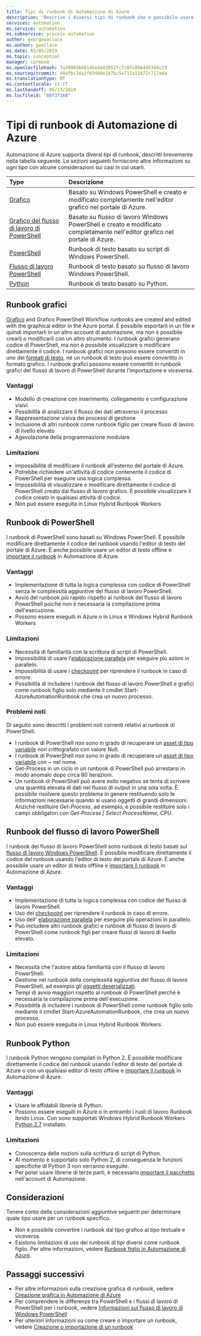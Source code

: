 ```yaml
---
title: Tipi di runbook di Automazione di Azure
description: 'Descrive i diversi tipi di runbook che è possibile usare in Automazione di Azure e fornisce considerazioni di cui tenere conto per determinare il tipo da usare. '
services: automation
ms.service: automation
ms.subservice: process-automation
author: georgewallace
ms.author: gwallace
ms.date: 03/05/2019
ms.topic: conceptual
manager: carmonm
ms.openlocfilehash: 7a3990366814beda83852fc7c07c896445388c23
ms.sourcegitcommit: d4dfbc34a1f03488e1b7bc5e711a11b72c717ada
ms.translationtype: MT
ms.contentlocale: it-IT
ms.lasthandoff: 06/13/2019
ms.locfileid: "60737160"
---
```

# <a name="azure-automation-runbook-types"></a>Tipi di runbook di Automazione di Azure

Automazione di Azure supporta diversi tipi di runbook, descritti brevemente nella tabella seguente.  Le sezioni seguenti forniscono altre informazioni su ogni tipo con alcune considerazioni sui casi in cui usarli.

| Type | Descrizione |
|:--- |:--- |
| [Grafico](#graphical-runbooks)|Basato su Windows PowerShell e creato e modificato completamente nell'editor grafico nel portale di Azure. |
| [Grafico del flusso di lavoro di PowerShell](#graphical-runbooks)|Basato su flusso di lavoro Windows PowerShell e creato e modificato completamente nell'editor grafico nel portale di Azure. |
| [PowerShell](#powershell-runbooks) |Runbook di testo basato su script di Windows PowerShell. |
| [Flusso di lavoro PowerShell](#powershell-workflow-runbooks)|Runbook di testo basato su flusso di lavoro Windows PowerShell. |
| [Python](#python-runbooks) |Runbook di testo basato su Python. |

## <a name="graphical-runbooks"></a>Runbook grafici

[Grafico](automation-runbook-types.md#graphical-runbooks) and Grafico PowerShell Workflow runbooks are created and edited with the graphical editor in the Azure portal.  È possibile esportarli in un file e quindi importarli in un altro account di automazione, ma non è possibile crearli o modificarli con un altro strumento. I runbook grafici generano codice di PowerShell, ma non è possibile visualizzare o modificare direttamente il codice. I runbook grafici non possono essere convertiti in uno dei [formati di testo](automation-runbook-types.md), né un runbook di testo può essere convertito in formato grafico. I runbook grafici possono essere convertiti in runbook grafici del flusso di lavoro di PowerShell durante l'importazione e viceversa.

### <a name="advantages"></a>Vantaggi

* Modello di creazione con inserimento, collegamento e configurazione visivi  
* Possibilità di analizzare il flusso dei dati attraverso il processo  
* Rappresentazione visiva dei processi di gestione  
* Inclusione di altri runbook come runbook figlio per creare flussi di lavoro di livello elevato  
* Agevolazione della programmazione modulare  

### <a name="limitations"></a>Limitazioni

* Impossibilità di modificare il runbook all'esterno del portale di Azure.
* Potrebbe richiedere un'attività di codice contenente il codice di PowerShell per eseguire una logica complessa.
* Impossibilità di visualizzare o modificare direttamente il codice di PowerShell creato dal flusso di lavoro grafico. È possibile visualizzare il codice creato in qualsiasi attività di codice.
* Non può essere eseguita in Linux Hybrid Runbook Workers

## <a name="powershell-runbooks"></a>Runbook di PowerShell

I runbook di PowerShell sono basati su Windows PowerShell.  È possibile modificare direttamente il codice del runbook usando l'editor di testo del portale di Azure.  È anche possibile usare un editor di testo offline e [importare il runbook](manage-runbooks.md) in Automazione di Azure.

### <a name="advantages"></a>Vantaggi

* Implementazione di tutta la logica complessa con codice di PowerShell senza le complessità aggiuntive del flusso di lavoro PowerShell.
* Avvio del runbook più rapido rispetto ai runbook del flusso di lavoro PowerShell poiché non è necessaria la compilazione prima dell'esecuzione.
* Possono essere eseguiti in Azure o in Linux e Windows Hybrid Runbook Workers

### <a name="limitations"></a>Limitazioni

* Necessità di familiarità con la scrittura di script di PowerShell.
* Impossibilità di usare l'[elaborazione parallela](automation-powershell-workflow.md#parallel-processing) per eseguire più azioni in parallelo.
* Impossibilità di usare i [checkpoint](automation-powershell-workflow.md#checkpoints) per riprendere il runbook in caso di errore.
* Possibilità di includere i runbook del flusso di lavoro PowerShell e grafici come runbook figlio solo mediante il cmdlet Start-AzureAutomationRunbook che crea un nuovo processo.

### <a name="known-issues"></a>Problemi noti

Di seguito sono descritti i problemi noti correnti relativi ai runbook di PowerShell.

* I runbook di PowerShell non sono in grado di recuperare un [asset di tipo variabile](automation-variables.md) non crittografato con valore Null.
* I runbook di PowerShell non sono in grado di recuperare un [asset di tipo variabile](automation-variables.md) con *~* nel nome.
* Get-Process in un ciclo in un runbook di PowerShell può arrestarsi in modo anomalo dopo circa 80 iterazioni.
* Un runbook di PowerShell può avere esito negativo se tenta di scrivere una quantità elevata di dati nel flusso di output in una sola volta.   È possibile risolvere questo problema in genere restituendo solo le informazioni necessarie quando si usano oggetti di grandi dimensioni.  Anziché restituire *Get-Process*, ad esempio, è possibile restituire solo i campi obbligatori con *Get-Process | Select ProcessName, CPU*.

## <a name="powershell-workflow-runbooks"></a>Runbook del flusso di lavoro PowerShell

I runbook del flusso di lavoro PowerShell sono runbook di testo basati sul [flusso di lavoro Windows PowerShell](automation-powershell-workflow.md).  È possibile modificare direttamente il codice del runbook usando l'editor di testo del portale di Azure.  È anche possibile usare un editor di testo offline e [importare il runbook](manage-runbooks.md) in Automazione di Azure.

### <a name="advantages"></a>Vantaggi

* Implementazione di tutta la logica complessa con codice del flusso di lavoro PowerShell.
* Uso dei [checkpoint](automation-powershell-workflow.md#checkpoints) per riprendere il runbook in caso di errore.
* Uso dell' [elaborazione parallela](automation-powershell-workflow.md#parallel-processing) per eseguire più operazioni in parallelo.
* Può includere altri runbook grafici e runbook di flusso di lavoro di PowerShell come runbook figli per creare flussi di lavoro di livello elevato.

### <a name="limitations"></a>Limitazioni

* Necessità che l'autore abbia familiarità con il flusso di lavoro PowerShell.
* Gestione nel runbook della complessità aggiuntiva del flusso di lavoro PowerShell, ad esempio gli [oggetti deserializzati](automation-powershell-workflow.md#code-changes).
* Tempi di avvio maggiori rispetto ai runbook di PowerShell perché è necessaria la compilazione prima dell'esecuzione.
* Possibilità di includere i runbook di PowerShell come runbook figlio solo mediante il cmdlet Start-AzureAutomationRunbook, che crea un nuovo processo.
* Non può essere eseguita in Linux Hybrid Runbook Workers

## <a name="python-runbooks"></a>Runbook Python

I runbook Python vengono compilati in Python 2.  È possibile modificare direttamente il codice del runbook usando l'editor di testo del portale di Azure o con un qualsiasi editor di testo offline e [importare il runbook](manage-runbooks.md) in Automazione di Azure.

### <a name="advantages"></a>Vantaggi

* Usare le affidabili librerie di Python.
* Possono essere eseguiti in Azure o in entrambi i ruoli di lavoro Runbook ibrido Linux. Con sono supportati Windows Hybrid Runbook Workers [Python 2.7](https://www.python.org/downloads/release/latest/python2) installato.

### <a name="limitations"></a>Limitazioni

* Conoscenza delle nozioni sulla scrittura di script di Python.
* Al momento è supportato solo Python 2, di conseguenza le funzioni specifiche di Python 3 non verranno eseguite.
* Per poter usare librerie di terze parti, è necessario [importare il pacchetto](python-packages.md) nell'account di Automazione.

## <a name="considerations"></a>Considerazioni

Tenere conto delle considerazioni aggiuntive seguenti per determinare quale tipo usare per un runbook specifico.

* Non è possibile convertire i runbook dal tipo grafico al tipo testuale e viceversa.
* Esistono limitazioni di uso dei runbook di tipi diversi come runbook figlio. Per altre informazioni, vedere [Runbook figlio in Automazione di Azure](automation-child-runbooks.md).

## <a name="next-steps"></a>Passaggi successivi

* Per altre informazioni sulla creazione grafica di runbook, vedere [Creazione grafica in Automazione di Azure](automation-graphical-authoring-intro.md)
* Per comprendere le differenze tra PowerShell e i flussi di lavoro di PowerShell per i runbook, vedere [Informazioni sul flusso di lavoro di Windows PowerShell](automation-powershell-workflow.md)
* Per ulteriori informazioni su come creare o importare un runbook, vedere [Creazione o importazione di un runbook](manage-runbooks.md)

